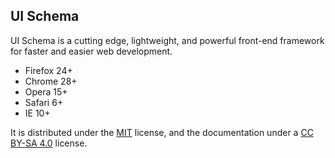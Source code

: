 ## UI Schema

UI Schema is a cutting edge, lightweight, and powerful front-end framework for faster and easier web development.

* Firefox 24+
* Chrome 28+
* Opera 15+
* Safari 6+
* IE 10+

It is distributed under the [MIT][mit] license, and the documentation under a [CC BY-SA 4.0][cc-by-sa] license.

[mit]: https://github.com/arxitics/ui-schema/blob/master/LICENSE.txt
[cc-by-sa]: http://creativecommons.org/licenses/by-sa/4.0
